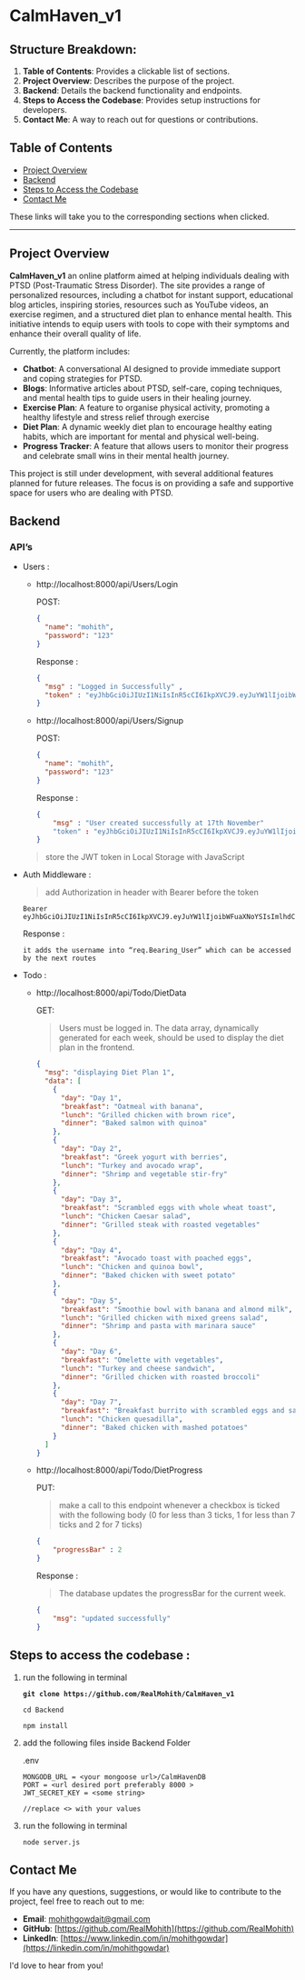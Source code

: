 # CalmHaven_v1


## Structure Breakdown:
1. **Table of Contents**: Provides a clickable list of sections.
2. **Project Overview**: Describes the purpose of the project.
3. **Backend**: Details the backend functionality and endpoints.
4. **Steps to Access the Codebase**: Provides setup instructions for developers.
5. **Contact Me**: A way to reach out for questions or contributions.


## Table of Contents
- [Project Overview](#project-overview)
- [Backend](#backend)
- [Steps to Access the Codebase](#steps-to-access-the-codebase)
- [Contact Me](#contact-me)

These links will take you to the corresponding sections when clicked.

---


## Project Overview

**CalmHaven_v1** an online platform aimed at helping individuals dealing with PTSD (Post-Traumatic Stress Disorder). The site provides a range of personalized resources, including a chatbot for instant support, educational blog articles, inspiring stories, resources such as YouTube videos, an exercise regimen, and a structured diet plan to enhance mental health. This initiative intends to equip users with tools to cope with their symptoms and enhance their overall quality of life.

Currently, the platform includes:

- **Chatbot**: A conversational AI designed to provide immediate support and coping strategies for PTSD.
- **Blogs**: Informative articles about PTSD, self-care, coping techniques, and mental health tips to guide users in their healing journey.
- **Exercise Plan**: A feature to organise physical activity, promoting a healthy lifestyle and stress relief through exercise
- **Diet Plan**: A dynamic weekly diet plan to encourage healthy eating habits, which are important for mental and physical well-being.
- **Progress Tracker**: A feature that allows users to monitor their progress and celebrate small wins in their mental health journey.

This project is still under development, with several additional features planned for future releases. The focus is on providing a safe and supportive space for users who are dealing with PTSD.


## Backend

### API’s




- Users :
    
    
    - http://localhost:8000/api/Users/Login
        
        POST:
        
        ```json
        {
          "name": "mohith",
          "password": "123"
        }
        ```
        
        Response :
        
        ```json
        { 
          "msg" : "Logged in Successfully" ,
          "token" : "eyJhbGciOiJIUzI1NiIsInR5cCI6IkpXVCJ9.eyJuYW1lIjoibW9oaXRoIn0.BA-741VBIYXE6pMxd-xsEcSK8GA91Ol1mXFv0BnID1c"
        }
        ```
        
    - http://localhost:8000/api/Users/Signup
        
        POST:
        
        ```json
        {
          "name": "mohith",
          "password": "123"
        }
        ```
        
        Response :
        
        ```json
        {
        	"msg" : "User created successfully at 17th November"
        	"token" : "eyJhbGciOiJIUzI1NiIsInR5cCI6IkpXVCJ9.eyJuYW1lIjoibW9oaXRoIn0.BA-741VBIYXE6pMxd-xsEcSK8GA91Ol1mXFv0BnID1c"
        }
        ```
        
    
    > store the JWT token in Local Storage  with JavaScript
    > 

- Auth Middleware :
    
    
    > add Authorization in header with Bearer before the token
    > 
    
    ```
    Bearer eyJhbGciOiJIUzI1NiIsInR5cCI6IkpXVCJ9.eyJuYW1lIjoibWFuaXNoYSIsImlhdCI6MTczMTgxMDUyMSwiZXhwIjoxNzMxODE0MTIxfQ.oOp9cDPKB8pl5UeRG3AExPPM0lm9Axq5LKnj9RTRcIw
    ```
    
    Response : 
    
    ```
    it adds the username into “req.Bearing_User” which can be accessed by the next routes
    ```
    

- Todo :
    - http://localhost:8000/api/Todo/DietData
        
        GET:
        
        > Users must be logged in. The data array, dynamically generated for each week, should be used to display the diet plan in the frontend.
        > 
        
        ```json
        {
          "msg": "displaying Diet Plan 1",
          "data": [
            {
              "day": "Day 1",
              "breakfast": "Oatmeal with banana",
              "lunch": "Grilled chicken with brown rice",
              "dinner": "Baked salmon with quinoa"
            },
            {
              "day": "Day 2",
              "breakfast": "Greek yogurt with berries",
              "lunch": "Turkey and avocado wrap",
              "dinner": "Shrimp and vegetable stir-fry"
            },
            {
              "day": "Day 3",
              "breakfast": "Scrambled eggs with whole wheat toast",
              "lunch": "Chicken Caesar salad",
              "dinner": "Grilled steak with roasted vegetables"
            },
            {
              "day": "Day 4",
              "breakfast": "Avocado toast with poached eggs",
              "lunch": "Chicken and quinoa bowl",
              "dinner": "Baked chicken with sweet potato"
            },
            {
              "day": "Day 5",
              "breakfast": "Smoothie bowl with banana and almond milk",
              "lunch": "Grilled chicken with mixed greens salad",
              "dinner": "Shrimp and pasta with marinara sauce"
            },
            {
              "day": "Day 6",
              "breakfast": "Omelette with vegetables",
              "lunch": "Turkey and cheese sandwich",
              "dinner": "Grilled chicken with roasted broccoli"
            },
            {
              "day": "Day 7",
              "breakfast": "Breakfast burrito with scrambled eggs and sausage",
              "lunch": "Chicken quesadilla",
              "dinner": "Baked chicken with mashed potatoes"
            }
          ]
        }
        ```
        
    - http://localhost:8000/api/Todo/DietProgress
        
        PUT:
        
        > make a call to this endpoint whenever a checkbox is ticked with the following body (0 for less than 3 ticks, 1 for less than 7 ticks and 2 for 7 ticks)
        > 
        
        ```json
        {
        	"progressBar" : 2 
        }
        ```
        
        Response :
        
        > The database updates the progressBar for the current week.
        > 
        
        ```json
        {
            "msg": "updated successfully"
        }
        ```
        

## Steps to access the codebase :

1. run the following in terminal
    
    **`git clone https://github.com/RealMohith/CalmHaven_v1`**
    
    ` cd Backend `
    
    `npm install`
    
2. add the following files inside Backend Folder
    
    .env  
    
    ```
    MONGODB_URL = <your mongoose url>/CalmHavenDB
    PORT = <url desired port preferably 8000 >
    JWT_SECRET_KEY = <some string>
    
    //replace <> with your values
    ```
    

1. run the following in terminal
    
    `node server.js`





## Contact Me

If you have any questions, suggestions, or would like to contribute to the project, feel free to reach out to me:

- **Email**: mohithgowdait@gmail.com
- **GitHub**: [https://github.com/RealMohith](https://github.com/RealMohith)
- **LinkedIn**: [https://www.linkedin.com/in/mohithgowdar](https://linkedin.com/in/mohithgowdar)

I'd love to hear from you!
